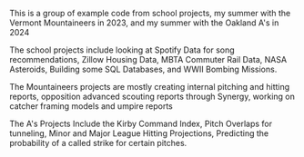 This is a group of example code from school projects, my summer with the Vermont Mountaineers in 2023, and my summer with the Oakland A's in 2024

The school projects include looking at Spotify Data for song recommendations, Zillow Housing Data, MBTA Commuter Rail Data, NASA Asteroids, Building some SQL Databases, and WWII Bombing Missions.

The Mountaineers projects are mostly creating internal pitching and hitting reports, opposition advanced scouting reports through Synergy, working on catcher framing models and umpire reports

The A's Projects Include the Kirby Command Index, Pitch Overlaps for tunneling, Minor and Major League Hitting Projections, Predicting the probability of a called strike for certain pitches.
